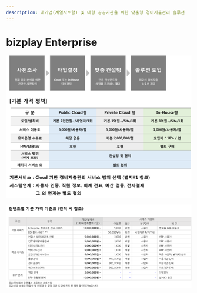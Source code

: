 ```yaml
---
description: 대기업(계열사포함) 및 대형 공공기관을 위한 맞춤형 경비지출관리 솔루션
---
```


# bizplay Enterprise



![](../../.gitbook/assets/undefined%20%285%29.png)

![](../../.gitbook/assets/2.png)

